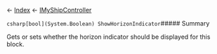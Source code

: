 ← [Index](Api-Index) ← [IMyShipController](Sandbox.ModAPI.Ingame.IMyShipController)

```csharp[bool](System.Boolean) ShowHorizonIndicator```##### Summary

Gets or sets whether the horizon indicator should be displayed for this block.

